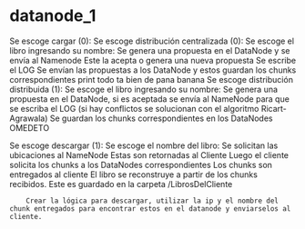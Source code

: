 # datanode_1

Se escoge cargar (0):
    Se escoge distribución centralizada (0):
        Se escoge el libro ingresando su nombre:
            Se genera una propuesta en el DataNode y se envía al Namenode
            Este la acepta o genera una nueva propuesta
            Se escribe el LOG
            Se envían las propuestas a los DataNode y estos guardan los chunks correspondientes
            print todo ta bien de pana banana
    Se escoge distribución distribuida (1):
        Se escoge el libro ingresando su nombre:
            Se genera una propuesta en el DataNode, si es aceptada se envía al NameNode para que se
            escriba el LOG (si hay conflictos se solucionan con el algoritmo Ricart-Agrawala)
            Se guardan los chunks correspondientes en los DataNodes
            OMEDETO


Se escoge descargar (1):
    Se escoge el nombre del libro:
        Se solicitan las ubicaciones al NameNode
        Estas son retornadas al Cliente
        Luego el cliente solicita los chunks a los DataNodes correspondientes
        Los chunks son entregados al cliente
        El libro se reconstruye a partir de los chunks recibidos.
        Este es guardado en la carpeta /LibrosDelCliente

        Crear la lógica para descargar, utilizar la ip y el nombre del chunk entregados para encontrar estos en el datanode y enviarselos al cliente.
